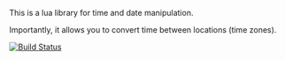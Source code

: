 This is a lua library for time and date manipulation.

Importantly, it allows you to convert time between locations (time zones).

[![Build Status](https://travis-ci.org/daurnimator/luatz.png)](https://travis-ci.org/daurnimator/luatz)
